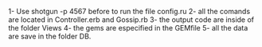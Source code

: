 1- Use shotgun -p 4567 before to run the file config.ru
2- all the comands are located in Controller.erb and Gossip.rb
3- the output code are inside of the folder Views
4- the gems are especified in the GEMfile
5- all the data are save in the folder DB.